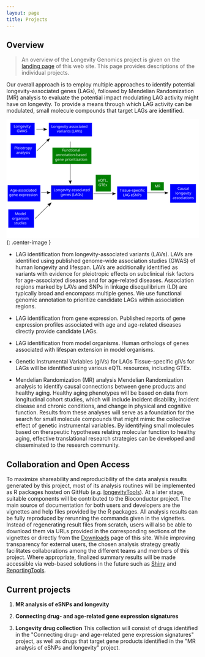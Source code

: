 ```yaml
---
layout: page
title: Projects
---
```


## Overview

> An overview of the Longevity Genomics project is given on the [landing
page]({{site.baseurl}}/) of this web site. This page provides descriptions 
of the individual projects. 

Our overall approach is to employ multiple approaches to identify potential longevity-associated genes (LAGs), followed by Mendelian Randomization (MR) analysis to evaluate the potential impact modulating LAG activity might have on longevity. To provide a means through which LAG activity can be modulated, small molecule compounds that target LAGs are identified. 

![overallFlowchart](public/images/overallFlowchart.svg){: .center-image }

* LAG identification from longevity-associated variants (LAVs). 
LAVs are identified using published genome-wide association studies (GWAS) of human longevity and lifespan. LAVs are additionally identified as variants with evidence for pleiotropic effects on subclinical risk factors for age-associated diseases and for age-related diseases. Association regions marked by LAVs and SNPs in linkage disequilibrium (LD) are typically broad and encompass multiple genes. We use functional genomic annotation to prioritize candidate LAGs within association regions. 

* LAG identification from gene expression.
Published reports of gene expression profiles associated with age and age-related diseases directly provide candidate LAGs. 

* LAG identification from model organisms.
Human orthologs of genes associated with lifespan extension in model organisms.

* Genetic Instrumental Variables (gIVs) for LAGs
Tissue-specific gIVs for LAGs will be identified using various eQTL resources, including GTEx.

* Mendelian Randomization (MR) analysis
Mendelian Randomization analysis to identify causal connections between gene products and healthy aging. Healthy aging phenotypes will be based on data from longitudinal cohort studies, which will include incident disability, incident disease and chronic conditions, and change in physical and cognitive function. Results from these analyses will serve as a foundation for the search for small molecule compounds that might mimic the collective effect of genetic instrumental variables. By identifying small molecules based on therapeutic hypotheses relating molecular function to healthy aging, effective translational research strategies can be developed and disseminated to the research community.

## Collaboration and Open Access

To maximize shareability and reproducibility of the data analysis results
generated by this project, most of its analysis routines will be implemented as
R packages hosted on GitHub (_e.g._ [longevityTools](https://github.com/tgirke/longevityTools)). 
At a later stage, suitable components will be contributed to the Bioconductor project. The main 
source of documentation for both users and developers are the vignettes and help files provided by the R packages.
All analysis results can be fully reproduced by rerunning the commands given in the vignettes. Instead of regenerating result files from scratch, users will also be able to download them via URLs provided in the corresponding sections of the vignettes or directly from the [Downloads]({{site.baseurl}}/downloads/) page of this site. While improving transparency for external users, the chosen analysis strategy greatly facilitates collaborations among the different teams and members of this project. Where appropriate, finalized summary results will be made accessible via web-based solutions in the future such as [Shiny](http://shiny.rstudio.com/) and
[ReportingTools](http://bioconductor.org/packages/release/bioc/html/ReportingTools.html).

## Current projects

1. **MR analysis of eSNPs and longevity**


2. **Connecting drug- and age-related gene expression signatures**


3. **Longevity drug collection** 
This collection will consist of drugs identified in the "Connecting drug- and age-related gene expression signatures" project, as well as drugs that target gene products identified in the "MR analysis of eSNPs and longevity" project. 



